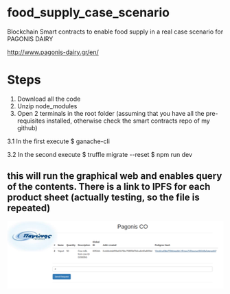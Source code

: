 # food_supply_case_scenario
Blockchain Smart contracts to enable food supply in a real case scenario for PAGONIS DAIRY

http://www.pagonis-dairy.gr/en/


# Steps

1. Download all the code
2. Unzip node_modules
3. Open 2 terminals in the root folder (assuming that you have all the pre-requisites installed, otherwise check the smart contracts repo of my github)

3.1 In the first execute 
$ ganache-cli

3.2 In the second execute
$ truffle migrate --reset
$ npm run dev 

## this will run the graphical web and enables query of the contents. There is a link to IPFS for each product sheet (actually testing, so the file is repeated)

![Example of the query website](pagonis_graph.png)



